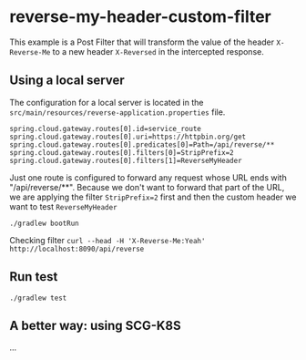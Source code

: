 # reverse-my-header-custom-filter

This example is a Post Filter that will transform the value of the header `X-Reverse-Me` to a new header `X-Reversed` in the intercepted response. 

## Using a local server

The configuration for a local server is located in the `src/main/resources/reverse-application.properties` file.

```
spring.cloud.gateway.routes[0].id=service_route
spring.cloud.gateway.routes[0].uri=https://httpbin.org/get
spring.cloud.gateway.routes[0].predicates[0]=Path=/api/reverse/**
spring.cloud.gateway.routes[0].filters[0]=StripPrefix=2
spring.cloud.gateway.routes[0].filters[1]=ReverseMyHeader
```

Just one route is configured to forward any request whose URL ends with "/api/reverse/**". Because we don't want to forward that part of the URL, we are applying the filter `StripPrefix=2` first and then the custom header we want to test `ReverseMyHeader`  

`./gradlew bootRun`

Checking filter
`curl --head -H 'X-Reverse-Me:Yeah' http://localhost:8090/api/reverse`

## Run test

`./gradlew test`

## A better way: using SCG-K8S

...
